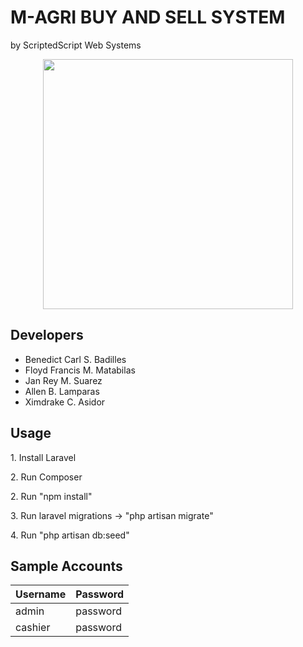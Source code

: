<html>
	<h1><strong> M-AGRI BUY AND SELL SYSTEM</strong></h1>
	<p>by ScriptedScript Web Systems</p>
	<p align="center"><img src="https://scontent.fmnl6-1.fna.fbcdn.net/v/t1.0-9/27332038_1611561705576297_6590667790777360517_n.jpg?oh=406023b6af361944ec4ff16839f61273&oe=5B10B26E" height="400" width="400"></p>
	<h2>Developers</h2>
	<ul>
		<li>Benedict Carl S. Badilles</li>
		<li>Floyd Francis M. Matabilas</li>
		<li>Jan Rey M. Suarez</li>
		<li>Allen B. Lamparas</li>
		<li>Ximdrake C. Asidor</li>
	</ul>
	<h2>Usage</h2>
	<p> 1. Install Laravel</p>
	<p> 2. Run Composer</p>
	<p> 2. Run "npm install"</p>
	<p> 3. Run laravel migrations -> "php artisan migrate"</p>
	<p> 4. Run "php artisan db:seed"</p>
	<h2>Sample Accounts</h2>
	<table>
		<thead>
			<tr>
				<th>Username</th>
				<th>Password</th>
			</tr>
		</thead>
		<tbody>
			<tr>
				<td>admin</td>
				<td>password</td>
			</tr>
			<tr>
				<td>cashier</td>
				<td>password</td>
			</tr>
		</tbody>
	</table>
</html>
